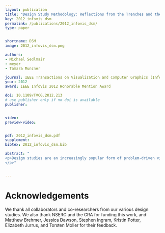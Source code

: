 ```yaml
---
layout: publication
title: "Design Study Methodology: Reflections from the Trenches and the Stacks"
key: 2012_infovis_dsm
permalink: /publications/2012_infovis_dsm/
type: paper


shortname: DSM
image: 2012_infovis_dsm.png

authors:
- Michael Sedlmair
- meyer
- Tamara Munzner

journal: IEEE Transactions on Visualization and Computer Graphics (InfoVis '12), 18(12), pp. 2431
year: 2012
award: IEEE InfoVis 2012 Honorable Mention Award

doi: 10.1109/TVCG.2012.213
# use publisher only if no doi is available
publisher: 


video: 
preview-video: 


pdf: 2012_infovis_dsm.pdf
supplement:
bibtex: 2012_infovis_dsm.bib

abstract: "
<p>Design studies are an increasingly popular form of problem-driven visualization research, yet there is little guidance available about how to do them effectively. In this paper we reflect on our combined experience of conducting twenty-one design studies, as well as reading and reviewing many more, and on an extensive literature review of other field work methods and methodologies. Based on this foundation we provide definitions, propose a methodological framework, and provide practical guidance for conducting design studies. We define a design study as a project in which visualization researchers analyze a specific real-world problem faced by domain experts, design a visualization system that supports solving this problem, validate the design, and reflect about lessons learned in order to refine visualization design guidelines. We characterize two axes - a task clarity axis from fuzzy to crisp and an information location axis from the domain expert's head to the computer - and use these axes to reason about design study contributions, their suitability, and uniqueness from other approaches. The proposed methodological framework consists of 9 stages: learn, winnow, cast, discover, design, implement, deploy, reflect, and write. For each stage we provide practical guidance and outline potential pitfalls. We also conducted an extensive literature survey of related methodological approaches that involve a significant amount of qualitative field work, and compare design study methodology to that of ethnography, grounded theory, and action research. 
</p>"


---
```


# Acknowledgements

We thank all collaborators and co-researchers from our various design studies. We also thank NSERC and the CRA for funding this work, and Matthew Brehmer, Jessica Dawson, Stephen Ingram, Kristin Potter, Elizabeth Jurrus, and Torsten Moller for their feedback.